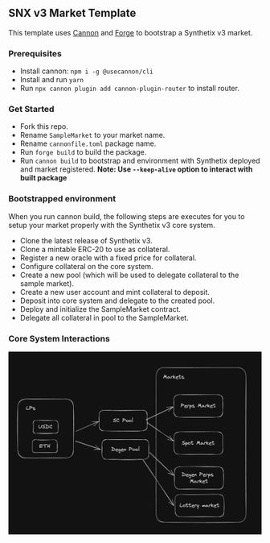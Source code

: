 ## SNX v3 Market Template

This template uses [Cannon](https://usecannon.com) and [Forge](https://book.getfoundry.sh/) to bootstrap a Synthetix v3 market.

### Prerequisites

- Install cannon: `npm i -g @usecannon/cli`
- Install and run `yarn`
- Run `npx cannon plugin add cannon-plugin-router` to install router.

### Get Started

- Fork this repo.
- Rename `SampleMarket` to your market name.
- Rename `cannonfile.toml` package name.
- Run `forge build` to build the package.
- Run `cannon build` to bootstrap and environment with Synthetix deployed and market registered. **Note: Use `--keep-alive` option to interact with built package**

### Bootstrapped environment

When you run cannon build, the following steps are executes for you to setup your market properly with the Synthetix v3 core system.

- Clone the latest release of Synthetix v3.
- Clone a mintable ERC-20 to use as collateral.
- Register a new oracle with a fixed price for collateral.
- Configure collateral on the core system.
- Create a new pool (which will be used to delegate collateral to the sample market).
- Create a new user account and mint collateral to deposit.
- Deposit into core system and delegate to the created pool.
- Deploy and initialize the SampleMarket contract.
- Delegate all collateral in pool to the SampleMarket.

### Core System Interactions

![alt text](https://github.com/Synthetixio/snx-v3-market-template/blob/main/core-market.png)

